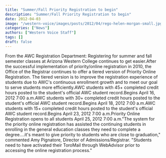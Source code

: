```yaml
---
title: "Summer/Fall Priority Registration to begin"
description: "Summer/Fall Priority Registration to begin"
date: 2012-04-03
image: "/western-voice/images/posts/2012/04/rego-helen-morgan-small.jpg"
categories: ["News"]
authors: ["Western Voice Staff"]
tags: []
draft: false
---
```

From the AWC Registration Department: Registering for summer and fall semester classes at Arizona Western College continues to get easier.After the successful implementation of priority/online registration in 2010, the Office of the Registrar continues to offer a tiered version of Priority Online Registration. The tiered version is to improve the registration experience of students due to AWC's continuous enrollment growth and to meet our goal to serve students more efficiently.AWC students with 45+ completed credit hours posted to the student's official AWC student record.Begins April 16, 2012 7:00 a.m.AWC students with 30+ completed credit hours posted to the student's official AWC student record.Begins April 18, 2012 7:00 a.m.AWC students with 15+ completed credit hours posted to the student's official AWC student record.Begins April 23, 2012 7:00 a.m.Priority Online Registration opens to all students April 25, 2012 7:00 a.m."The system for the priority online registration has assisted the continuing students in enrolling in the general education classes they need to complete a degree....it's meant to give priority to students who are close to graduation," commented Amy Pignatore, Director of Admissions/Registrar. "Students need to have activated their ToroMail through WebAdvisor prior to accessing the online registration process."